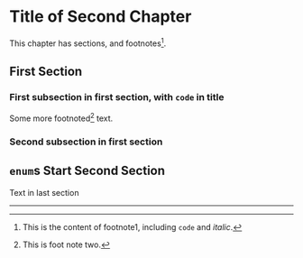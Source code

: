 # Title of Second Chapter

This chapter has sections, and footnotes[^1].

## First Section

### First subsection in first section, with `code` in title

Some more footnoted[^2] text.

### Second subsection in first section

## `enum`s Start Second Section

Text in last section

---

[^1]: This is the content of footnote1, including `code` and *italic*.

[^2]: This is foot note two.
